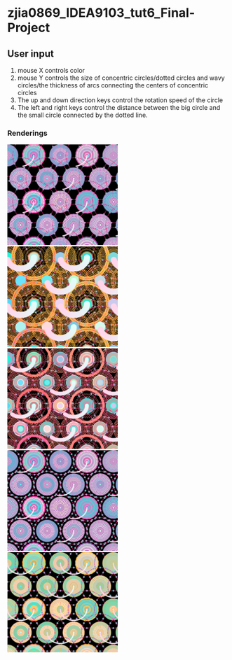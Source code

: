 # zjia0869_IDEA9103_tut6_Final-Project
## User input
1. mouse X controls color
2. mouse Y controls the size of concentric circles/dotted circles and wavy circles/the thickness of arcs connecting the centers of concentric circles
3. The up and down direction keys control the rotation speed of the circle
4. The left and right keys control the distance between the big circle and the small circle connected by the dotted line.

### Renderings
<img src="README IMAGE/1.png" width="50%" height="50%" />
<img src="README IMAGE/2.png" width="50%" height="50%" />
<img src="README IMAGE/3.png" width="50%" height="50%" />
<img src="README IMAGE/4.png" width="50%" height="50%" />
<img src="README IMAGE/5.png" width="50%" height="50%" />

